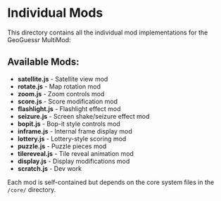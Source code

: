 # Individual Mods

This directory contains all the individual mod implementations for the GeoGuessr MultiMod:

## Available Mods:
- **satellite.js** - Satellite view mod
- **rotate.js** - Map rotation mod
- **zoom.js** - Zoom controls mod
- **score.js** - Score modification mod
- **flashlight.js** - Flashlight effect mod
- **seizure.js** - Screen shake/seizure effect mod
- **bopit.js** - Bop-it style controls mod
- **inframe.js** - Internal frame display mod
- **lottery.js** - Lottery-style scoring mod
- **puzzle.js** - Puzzle pieces mod
- **tilereveal.js** - Tile reveal animation mod
- **display.js** - Display modifications mod
- **scratch.js** - Dev work

Each mod is self-contained but depends on the core system files in the `/core/` directory.
